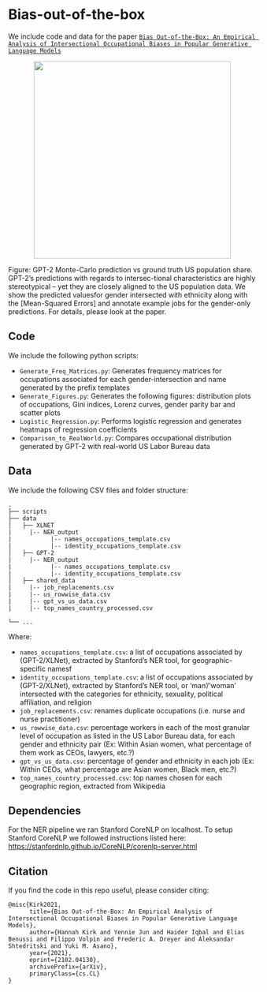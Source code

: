 # Bias-out-of-the-box

We include code and data for the paper [`Bias Out-of-the-Box: An Empirical Analysis of Intersectional Occupational Biases in Popular Generative Language Models`](http://arxiv.org/abs/2102.04130) 

<p align="center">
<img src="data/_splash.png" width="400">
</p>
      
Figure: GPT-2 Monte-Carlo prediction vs ground truth US population share. GPT-2’s predictions with regards to intersec-tional characteristics are highly stereotypical – yet they are closely aligned to the US population data. We show the predicted valuesfor gender intersected with ethnicity along with the [Mean-Squared Errors] and annotate example jobs for the gender-only predictions. For details, please look at the paper.

## Code
We include the following python scripts:
* `Generate_Freq_Matrices.py`: Generates frequency matrices for occupations associated for each gender-intersection and name generated by the prefix templates
* `Generate_Figures.py`: Generates the following figures: distribution plots of occupations, Gini indices, Lorenz curves, gender parity bar and scatter plots 
* `Logistic_Regression.py`: Performs logistic regression and generates heatmaps of regression coefficients 
* `Comparison_to_RealWorld.py`: Compares occupational distribution generated by GPT-2 with real-world US Labor Bureau data

## Data
We include the following CSV files and folder structure:
```
.
├── scripts
├── data
│   ├── XLNET
|     |-- NER_output
|           |-- names_occupations_template.csv
|           |-- identity_occupations_template.csv
│   ├── GPT-2
|     |-- NER_output
|           |-- names_occupations_template.csv
|           |-- identity_occupations_template.csv
│   ├── shared_data
|     |-- job_replacements.csv
|     |-- us_rowwise_data.csv
|     |-- gpt_vs_us_data.csv
|     |-- top_names_country_processed.csv
            
└── ...
```


Where:
* `names_occupations_template.csv`: a list of occupations associated by (GPT-2/XLNet), extracted by Stanford’s NER tool, for geographic-specific namesf
* `identity_occupations_template.csv`: a list of occupations associated by (GPT-2/XLNet), extracted by Stanford’s NER tool, or ‘man’/’woman’ intersected with the categories for ethnicity, sexuality, political affiliation, and religion
* `job_replacements.csv`: renames duplicate occupations (i.e. nurse and nurse practitioner)
* `us_rowwise_data.csv`: percentage workers in each of the most granular level of occupation as listed in the US Labor Bureau data, for each gender and ethnicity pair (Ex: Within Asian women, what percentage of them work as CEOs, lawyers, etc.?)
* `gpt_vs_us_data.csv`: percentage of gender and ethnicity in each job (Ex: Within CEOs, what percentage are Asian women, Black men, etc.?)
* `top_names_country_processed.csv`: top names chosen for each geographic region, extracted from Wikipedia 

## Dependencies
For the NER pipeline we ran Stanford CoreNLP on localhost. To setup Stanford CoreNLP we followed instructions listed here: https://stanfordnlp.github.io/CoreNLP/corenlp-server.html

## Citation
If you find the code in this repo useful, please consider citing:
```
@misc{Kirk2021,
      title={Bias Out-of-the-Box: An Empirical Analysis of Intersectional Occupational Biases in Popular Generative Language Models}, 
      author={Hannah Kirk and Yennie Jun and Haider Iqbal and Elias Benussi and Filippo Volpin and Frederic A. Dreyer and Aleksandar Shtedritski and Yuki M. Asano},
      year={2021},
      eprint={2102.04130},
      archivePrefix={arXiv},
      primaryClass={cs.CL}
}
```
